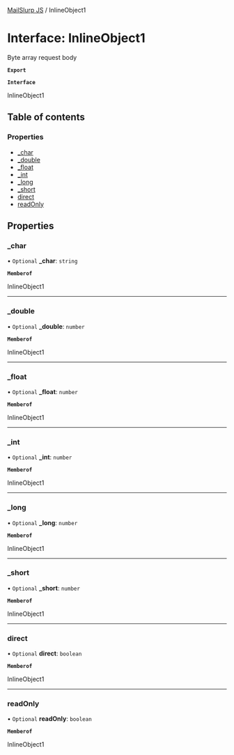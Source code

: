 [MailSlurp JS](../README.md) / InlineObject1

# Interface: InlineObject1

Byte array request body

**`Export`**

**`Interface`**

InlineObject1

## Table of contents

### Properties

- [\_char](InlineObject1.md#_char)
- [\_double](InlineObject1.md#_double)
- [\_float](InlineObject1.md#_float)
- [\_int](InlineObject1.md#_int)
- [\_long](InlineObject1.md#_long)
- [\_short](InlineObject1.md#_short)
- [direct](InlineObject1.md#direct)
- [readOnly](InlineObject1.md#readonly)

## Properties

### \_char

• `Optional` **\_char**: `string`

**`Memberof`**

InlineObject1

___

### \_double

• `Optional` **\_double**: `number`

**`Memberof`**

InlineObject1

___

### \_float

• `Optional` **\_float**: `number`

**`Memberof`**

InlineObject1

___

### \_int

• `Optional` **\_int**: `number`

**`Memberof`**

InlineObject1

___

### \_long

• `Optional` **\_long**: `number`

**`Memberof`**

InlineObject1

___

### \_short

• `Optional` **\_short**: `number`

**`Memberof`**

InlineObject1

___

### direct

• `Optional` **direct**: `boolean`

**`Memberof`**

InlineObject1

___

### readOnly

• `Optional` **readOnly**: `boolean`

**`Memberof`**

InlineObject1
